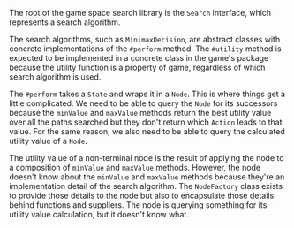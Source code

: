 The root of the game space search library is the `Search` interface, which represents a search algorithm.

The search algorithms, such as `MinimaxDecision`, are abstract classes with concrete implementations of the `#perform` method. The `#utility` method is expected to be implemented in a concrete class in the game's package because the utility function is a property of game, regardless of which search algorithm is used.

The `#perform` takes a `State` and wraps it in a `Node`. This is where things get a little complicated. We need to be able to query the `Node` for its successors because the `minValue` and `maxValue` methods return the best utility value over all the paths searched but they don't return which `Action` leads to that value. For the same reason, we also need to be able to query the calculated utility value of a `Node`.

The utility value of a non-terminal node is the result of applying the node to a composition of `minValue` and `maxValue` methods. However, the node doesn't know about the `minValue` and `maxValue` methods because they're an implementation detail of the search algorithm. The `NodeFactory` class exists to provide those details to the node but also to encapsulate those details behind functions and suppliers. The node is querying something for its utility value calculation, but it doesn't know what.

